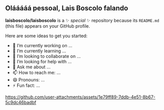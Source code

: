 ## Olááááá pessoal, Lais Boscolo falando 


**laisboscolo/laisboscolo** is a ✨ _special_ ✨ repository because its `README.md` (this file) appears on your GitHub profile.

Here are some ideas to get you started:

- 🔭 I’m currently working on ...
- 🌱 I’m currently learning ...
- 👯 I’m looking to collaborate on ...
- 🤔 I’m looking for help with ...
- 💬 Ask me about ...
- 📫 How to reach me: ...
- 😄 Pronouns: ...
- ⚡ Fun fact: ...


https://github.com/user-attachments/assets/1e79ff89-7ddb-4e51-8b67-5c9dc46badbf


